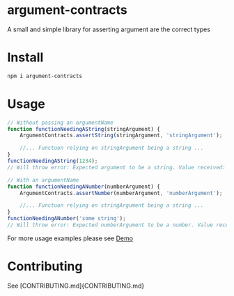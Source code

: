 # argument-contracts
A small and simple library for asserting argument are the correct types

# Install

```bash
npm i argument-contracts
```

# Usage

```javascript
// Without passing an argumentName
function functionNeedingAString(stringArgument) {
    ArgumentContracts.assertString(stringArgument, 'stringArgument');

    //... Functuon relying on stringArgument being a string ...
}
functionNeedingAString(1234);
// Will throw error: Expected argument to be a string. Value received: 1234

// With an argumentName
function functionNeedingANumber(numberArgument) {
    ArgumentContracts.assertNumber(numberArgument, 'numberArgument');

    //... Functuon relying on stringArgument being a string ...
}
functionNeedingANumber('some string');
// Will throw error: Expected numberArgument to be a number. Value received: "1234"
```

For more usage examples please see [Demo](demo/index.js)

# Contributing

See [CONTRIBUTING.md]{CONTRIBUTING.md}

